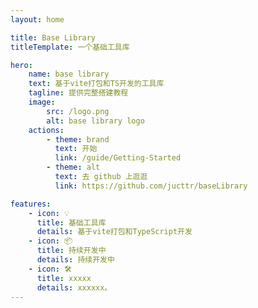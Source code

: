 ```yaml
---
layout: home

title: Base Library
titleTemplate: 一个基础工具库

hero:
    name: base library
    text: 基于vite打包和TS开发的工具库
    tagline: 提供完整搭建教程
    image:
        src: /logo.png
        alt: base library logo
    actions:
        - theme: brand
          text: 开始
          link: /guide/Getting-Started
        - theme: alt
          text: 去 github 上逛逛
          link: https://github.com/jucttr/baseLibrary

features:
    - icon: 💡
      title: 基础工具库
      details: 基于vite打包和TypeScript开发
    - icon: 📦
      title: 持续开发中
      details: 持续开发中
    - icon: 🛠️
      title: xxxxx
      details: xxxxxx。
---
```

